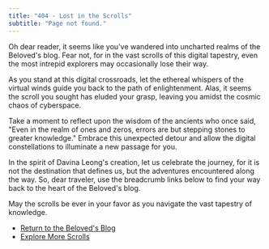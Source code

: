 ```yaml
---
title: "404 - Lost in the Scrolls"
subtitle: "Page not found."
---
```


Oh dear reader, it seems like you've wandered into uncharted realms of the Beloved's blog. Fear not, for in the vast scrolls of this digital tapestry, even the most intrepid explorers may occasionally lose their way.

As you stand at this digital crossroads, let the ethereal whispers of the virtual winds guide you back to the path of enlightenment. Alas, it seems the scroll you sought has eluded your grasp, leaving you amidst the cosmic chaos of cyberspace.

Take a moment to reflect upon the wisdom of the ancients who once said, "Even in the realm of ones and zeros, errors are but stepping stones to greater knowledge." Embrace this unexpected detour and allow the digital constellations to illuminate a new passage for you.

In the spirit of Davina Leong's creation, let us celebrate the journey, for it is not the destination that defines us, but the adventures encountered along the way. So, dear traveler, use the breadcrumb links below to find your way back to the heart of the Beloved's blog.

May the scrolls be ever in your favor as you navigate the vast tapestry of knowledge.

- [Return to the Beloved's Blog](/)
- [Explore More Scrolls](/scroll-bottles/)
